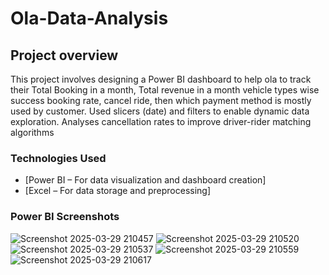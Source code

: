# Ola-Data-Analysis
## Project overview 
This project involves designing a Power BI dashboard to help ola to track their Total Booking in a month, Total revenue in a month vehicle types wise success booking rate, cancel ride, then which payment method is mostly used by customer. Used slicers (date) and filters to enable dynamic data exploration. Analyses cancellation rates to improve driver-rider matching algorithms 
### Technologies Used
- [Power BI – For data visualization and dashboard creation]
- [Excel – For data storage and preprocessing]

### Power BI Screenshots
![Screenshot 2025-03-29 210457](https://github.com/user-attachments/assets/9b5d1453-2a61-45a3-b131-f67e78f8b1b2)
![Screenshot 2025-03-29 210520](https://github.com/user-attachments/assets/84b16f25-375a-44ca-92b5-23be6b68f809)
![Screenshot 2025-03-29 210537](https://github.com/user-attachments/assets/bc68227f-15d5-4f28-91b1-4f196ef9b97c)
![Screenshot 2025-03-29 210559](https://github.com/user-attachments/assets/73a35803-df6c-4ae7-b938-f93589f0fe1c)
![Screenshot 2025-03-29 210617](https://github.com/user-attachments/assets/68ec7e86-9fed-4d5d-b1e2-251a96b0fcff)
